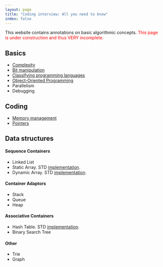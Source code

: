 ```yaml
---
layout: page
title: "Coding interview: All you need to know"
index: false
---
```

<div class="row" markdown="1">
<div class="col-12" markdown="1">

This website contains annotations on basic algorithmic concepts.
<span style="color:red">This page is under construction and thus VERY incomplete.</span>


## Basics
- [Complexity](theory/complexity)
- [Bit manipulation](theory/bit_manipulation)
- [Classifying programming languages](theory/languages)
- [Object-Oriented Programming](theory/oop)
- Parallelism
- Debugging

## Coding

- [Memory management](theory/memory_management)
- [Pointers](theory/pointers)


<!-- - [Pointers](theory/pointers.md)
- [Passing args to functions](theory/func_args.md)
- [Memory Management](theory/memory_management.md)
- [C++ KeyWords](theory/keywords.md)
- Recursion
- Dynamic programming
- [Competitive programming problems approach guide](theory/comp_progr_guide.md) -->

## Data structures

#### Sequence Containers

-  Linked List
-  Static Array. STD [implementation](https://en.cppreference.com/w/cpp/container/array).
-  Dynamic Array. STD [implementation](https://en.cppreference.com/w/cpp/container/vector).

#### Container Adaptors
-  Stack
-  Queue
-  Heap

#### Associative Containers
-  Hash Table. STD [implementation](http://www.cplusplus.com/reference/unordered_set/unordered_set/).
-  Binary Search Tree

#### Other
- Trie
- Graph